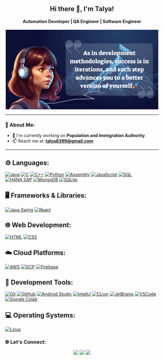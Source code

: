 <h2 align="center">Hi there 👋, I'm Talya!</h2>
<h4 align="center">Automation Developer | QA Engineer | Software Engineer</h4>

<p align="center">
  <img src="https://github.com/Talya2003/Talya2003/blob/main/%D7%94%D7%95%D7%A1%D7%A3%20%D7%9B%D7%95%D7%AA%D7%A8%D7%AA.png" width="500" />
</p>

---

### 🚀 About Me:
- 🔭 I'm currently working on **Population and Immigration Authority**.
- 📫 Reach me at: **[talya8399@gmail.com](mailto:talya8399@gmail.com)**
---

## ⚙️ Languages:
[![Java](https://img.shields.io/badge/Java-ED8B00?style=for-the-badge&logo=java&logoColor=white)](#)
[![C](https://img.shields.io/badge/C-A8B9CC?style=for-the-badge&logo=c&logoColor=white)](#)
[![C++](https://img.shields.io/badge/C++-00599C?style=for-the-badge&logo=cplusplus&logoColor=white)](#)
[![Python](https://img.shields.io/badge/Python-3776AB?style=for-the-badge&logo=python&logoColor=white)](#)
[![Assembly](https://img.shields.io/badge/Assembly-525252?style=for-the-badge&logo=assembly&logoColor=white)](#)
[![JavaScript](https://img.shields.io/badge/JavaScript-F7DF1E?style=for-the-badge&logo=javascript&logoColor=black)](#)
[![SQL](https://img.shields.io/badge/SQL-4479A1?style=for-the-badge&logo=postgresql&logoColor=white)](#)
[![HANA SAP](https://img.shields.io/badge/SAP%20HANA-0FAAFF?style=for-the-badge&logo=sap&logoColor=white)](#)
[![MongoDB](https://img.shields.io/badge/MongoDB-47A248?style=for-the-badge&logo=mongodb&logoColor=white)](#)
[![SQLite](https://img.shields.io/badge/SQLite-003B57?style=for-the-badge&logo=sqlite&logoColor=white)](#)

## 🖥️ Frameworks & Libraries:
[![Java Swing](https://img.shields.io/badge/Swing-5382A1?style=for-the-badge&logo=java&logoColor=white)](#)
[![React](https://img.shields.io/badge/React-61DAFB?style=for-the-badge&logo=react&logoColor=black)](#)

## 🌐 Web Development:
[![HTML](https://img.shields.io/badge/HTML5-E34F26?style=for-the-badge&logo=html5&logoColor=white)](#)
[![CSS](https://img.shields.io/badge/CSS3-1572B6?style=for-the-badge&logo=css3&logoColor=white)](#)

## ☁️ Cloud Platforms:
[![AWS](https://img.shields.io/badge/AWS-232F3E?style=for-the-badge&logo=amazon-aws&logoColor=white)](#)
[![GCP](https://img.shields.io/badge/GCP-4285F4?style=for-the-badge&logo=google-cloud&logoColor=white)](#)
[![Firebase](https://img.shields.io/badge/Firebase-FFCA28?style=for-the-badge&logo=firebase&logoColor=black)](#)

## 🔧 Development Tools:
[![Git](https://img.shields.io/badge/Git-F05032?style=for-the-badge&logo=git&logoColor=white)](#)
[![GitHub](https://img.shields.io/badge/GitHub-181717?style=for-the-badge&logo=github&logoColor=white)](#)
[![Android Studio](https://img.shields.io/badge/Android%20Studio-3DDC84?style=for-the-badge&logo=android-studio&logoColor=white)](#)
[![IntelliJ](https://img.shields.io/badge/IntelliJ_IDEA-000000?style=for-the-badge&logo=intellij-idea&logoColor=white)](#)
[![CLion](https://img.shields.io/badge/CLion-000000?style=for-the-badge&logo=clion&logoColor=white)](#)
[![JetBrains](https://img.shields.io/badge/JetBrains-000000?style=for-the-badge&logo=jetbrains&logoColor=white)](#)
[![VSCode](https://img.shields.io/badge/Visual_Studio_Code-007ACC?style=for-the-badge&logo=visual-studio-code&logoColor=white)](#)
[![Google Colab](https://img.shields.io/badge/Google_Colab-F9AB00?style=for-the-badge&logo=google-colab&logoColor=white)](#)

## 💻 Operating Systems:
[![Linux](https://img.shields.io/badge/Linux-FCC624?style=for-the-badge&logo=linux&logoColor=black)](#)


### 🌐 Let's Connect:
<p align="center">
  <a href="[https://www.linkedin.com/in/talya-kazayof/](https://www.linkedin.com/in/talya-kazayof/)" target="_blank" style="text-decoration: none;">
    <img src="https://img.shields.io/badge/-LinkedIn-0077B5?style=for-the-badge&logo=linkedin"/>
  </a>
  <a href="https://github.com/Talya2003" target="_blank" style="text-decoration: none;">
    <img src="https://img.shields.io/badge/-GitHub-333?style=for-the-badge&logo=github"/>
  </a>
  <a href="mailto:talya8399@example.com" style="text-decoration: none;">
    <img src="https://img.shields.io/badge/-Email-D14836?style=for-the-badge&logo=gmail&logoColor=white"/>
  </a>
</p>
